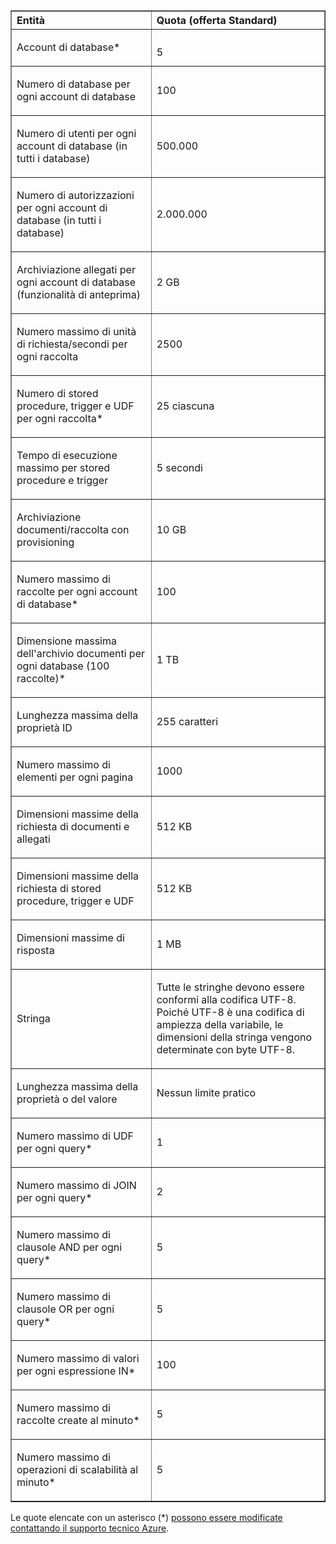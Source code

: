 <table cellspacing="0" border="1">
<tr>
   <th align="left" valign="middle">Entità</th>
   <th align="left" valign="middle">Quota (offerta Standard)</th>
</tr>
<tr>
   <td valign="middle"><p>Account di database*</p></td>
   <td valign="middle"><p></p>5</td>

</tr>
<tr>
   <td valign="middle"><p>Numero di database per ogni account di database</p></td>
   <td valign="middle"><p>100</p></td>
</tr>
<tr>
   <td valign="middle"><p>Numero di utenti per ogni account di database (in tutti i database)</p></td>
   <td valign="middle"><p>500.000</p></td>
</tr>
<tr>
   <td valign="middle"><p>Numero di autorizzazioni per ogni account di database (in tutti i database)</p></td>
   <td valign="middle"><p>2.000.000</p></td>
</tr>
<tr>
   <td valign="middle"><p>Archiviazione allegati per ogni account di database (funzionalità di anteprima)</p></td>
   <td valign="middle"><p>2 GB</p></td>
</tr>
<tr>
   <td valign="middle"><p>Numero massimo di unità di richiesta/secondi per ogni raccolta</p></td>
   <td valign="middle"><p>2500</p></td>
</tr>
<tr>
   <td valign="middle"><p>Numero di stored procedure, trigger e UDF per ogni raccolta* </p></td>
   <td valign="middle"><p>25 ciascuna</p></td>
</tr>
<tr>
   <td valign="middle"><p>Tempo di esecuzione massimo per stored procedure e trigger</p></td>
   <td valign="middle"><p>5 secondi</p></td>
</tr>
<tr>
   <td valign="middle"><p>Archiviazione documenti/raccolta con provisioning</p></td>
   <td valign="middle"><p>10 GB</p></td>
</tr>
<tr>
   <td valign="middle"><p>Numero massimo di raccolte per ogni account di database*</p></td>
   <td valign="middle"><p>100</p></td>
</tr>
<tr>
   <td valign="middle"><p>Dimensione massima dell'archivio documenti per ogni database (100 raccolte)*</p></td>
   <td valign="middle"><p>1 TB</p></td>
</tr>
<tr>
   <td valign="middle"><p>Lunghezza massima della proprietà ID</p></td>
   <td valign="middle"><p>255 caratteri</p></td>
</tr>
<tr>
   <td valign="middle"><p>Numero massimo di elementi per ogni pagina</p></td>
   <td valign="middle"><p>1000</p></td>
</tr>
<tr>
   <td valign="middle"><p>Dimensioni massime della richiesta di documenti e allegati </p></td>
   <td valign="middle"><p>512 KB</p></td>
</tr>
<tr>
   <td valign="middle"><p>Dimensioni massime della richiesta di stored procedure, trigger e UDF</p></td>
   <td valign="middle"><p>512 KB</p></td>
</tr>
<tr>
   <td valign="middle"><p>Dimensioni massime di risposta</p></td>
   <td valign="middle"><p>1 MB</p></td>
</tr>
<tr>
   <td valign="middle"><p>Stringa</p></td>
   <td valign="middle"><p>Tutte le stringhe devono essere conformi alla codifica UTF-8. Poiché UTF-8 è una codifica di ampiezza della variabile, le dimensioni della stringa vengono determinate con byte UTF-8.</p></td>
</tr>
<tr>
   <td valign="middle"><p>Lunghezza massima della proprietà o del valore</p></td>
   <td valign="middle"><p>Nessun limite pratico</p></td>
</tr>
<tr>
   <td valign="middle"><p>Numero massimo di UDF per ogni query*</p></td>
   <td valign="middle"><p>1</p></td>
</tr>
<tr>
   <td valign="middle"><p>Numero massimo di JOIN per ogni query*</p></td>
   <td valign="middle"><p>2</p></td>
</tr>
<tr>
   <td valign="middle"><p>Numero massimo di clausole AND per ogni query*</p></td>
   <td valign="middle"><p>5</p></td>
</tr>
<tr>
   <td valign="middle"><p>Numero massimo di clausole OR per ogni query*</p></td>
   <td valign="middle"><p>5</p></td>
</tr>
<tr>
   <td valign="middle"><p>Numero massimo di valori per ogni espressione IN*</p></td>
   <td valign="middle"><p>100</p></td>
</tr>
<tr>
   <td valign="middle"><p>Numero massimo di raccolte create al minuto*</p></td>
   <td valign="middle"><p>5</p></td>
</tr>
<tr>
   <td valign="middle"><p>Numero massimo di operazioni di scalabilità al minuto*</p></td>
   <td valign="middle"><p>5</p></td>
</tr>
</table>

Le quote elencate con un asterisco (*) [possono essere modificate contattando il supporto tecnico Azure](../articles/documentdb/documentdb-increase-limits.md).

<!---HONumber=62-->